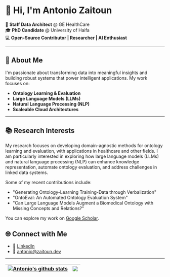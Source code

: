 # 👋 Hi, I'm Antonio Zaitoun  

🌟 **Staff Data Architect** @ GE HealthCare  
🎓 **PhD Candidate** @ University of Haifa  
💻 **Open-Source Contributor | Researcher | AI Enthusiast**  

---

## 🚀 About Me  

I'm passionate about transforming data into meaningful insights and building robust systems that power intelligent applications. My work focuses on:  
- **Ontology Learning & Evaluation**  
- **Large Language Models (LLMs)**  
- **Natural Language Processing (NLP)**  
- **Scaleable Cloud Architectures**  

---

## 📚 Research Interests  

My research focuses on developing domain-agnostic methods for ontology learning and evaluation, with applications in healthcare and other fields. I am particularly interested in exploring how large language models (LLMs) and natural language processing (NLP) can enhance knowledge representation, automate ontology evaluation, and address challenges in linked data systems.

Some of my recent contributions include:

- "Generating Ontology-Learning Training-Data through Verbalization"
- "OntoEval: An Automated Ontology Evaluation System"
- "Can Large Language Models Augment a Biomedical Ontology with Missing Concepts and Relations?"

You can explore my work on [Google Scholar](https://scholar.google.com/citations?hl=en&user=aN253hkAAAAJ).  

## 🌐 Connect with Me  

- 💼 [LinkedIn](https://www.linkedin.com/in/antonio-zaitoun/)  
- 📧 antonio@zaitoun.dev

---

| <a href="https://github.com/minitour/github-readme-stats"><img align="center" src="https://github-readme-stats.vercel.app/api?username=minitour&show_icons=true&include_all_commits=true&theme=transparent&hide_border=true&count_weight=0" alt="Antonio's github stats" /></a> | <a href="https://github.com/minitour/github-readme-stats"><img align="center" src="https://github-readme-stats.vercel.app/api/top-langs/?username=minitour&layout=compact&theme=transparent&hide_border=true&count_weight=1&size_weight=0" /></a> |
| ------------- | ------------- |
